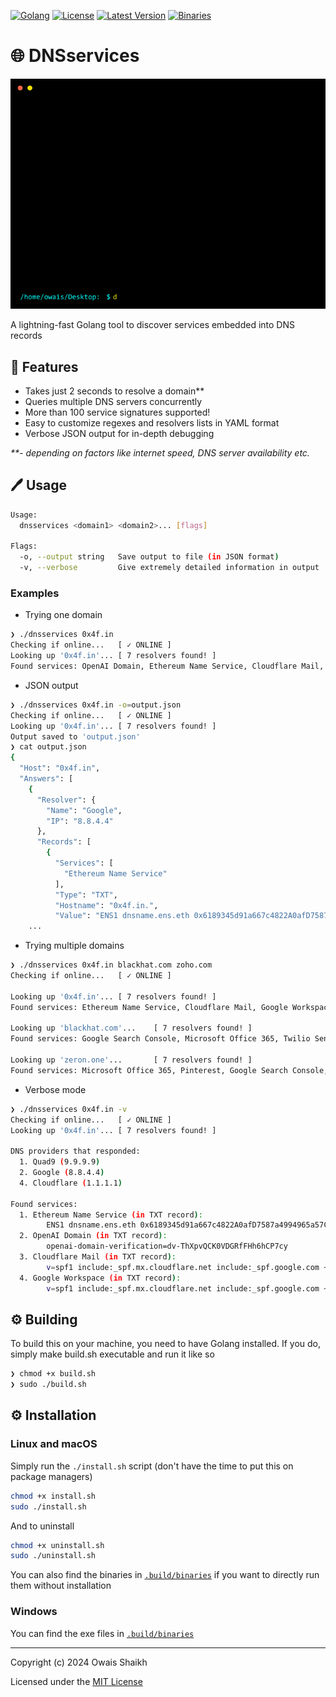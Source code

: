 
[![Golang](https://img.shields.io/badge/Golang-fff.svg?style=flat-square&logo=go)](https://go.dev)
[![License](https://img.shields.io/badge/License-MIT-purple?style=flat-square&logo=libreoffice)](LICENSE)
[![Latest Version](https://img.shields.io/github/v/tag/0x4f53/dnsservices?label=Version&style=flat-square&logo=semver)](https://github.com/0x4f53/subs/releases)
[![Binaries](https://img.shields.io/badge/Binaries-Click%20Here-blue?style=flat-square&logo=dropbox)](.build/binaries/)

# 🌐 DNSservices

![DNSservices GIF](terminal.gif)

A lightning-fast Golang tool to discover services embedded into DNS records

## 🚀 Features
- Takes just 2 seconds to resolve a domain**
- Queries multiple DNS servers concurrently
- More than 100 service signatures supported!
- Easy to customize regexes and resolvers lists in YAML format
- Verbose JSON output for in-depth debugging

_**- depending on factors like internet speed, DNS server availability etc._

## 🖊️ Usage

```bash
Usage:
  dnsservices <domain1> <domain2>... [flags]

Flags:
  -o, --output string   Save output to file (in JSON format)
  -v, --verbose         Give extremely detailed information in output
```
### Examples
- Trying one domain
```bash
❯ ./dnsservices 0x4f.in
Checking if online...   [ ✓ ONLINE ]
Looking up '0x4f.in'... [ 7 resolvers found! ]
Found services: OpenAI Domain, Ethereum Name Service, Cloudflare Mail, Google Workspace
```

- JSON output
```bash
❯ ./dnsservices 0x4f.in -o=output.json
Checking if online...   [ ✓ ONLINE ]
Looking up '0x4f.in'... [ 7 resolvers found! ]
Output saved to 'output.json'
❯ cat output.json
{
  "Host": "0x4f.in",
  "Answers": [
    {
      "Resolver": {
        "Name": "Google",
        "IP": "8.8.4.4"
      },
      "Records": [
        {
          "Services": [
            "Ethereum Name Service"
          ],
          "Type": "TXT",
          "Hostname": "0x4f.in.",
          "Value": "ENS1 dnsname.ens.eth 0x6189345d91a667c4822A0afD7587a4994965a57C",
    ...
```

- Trying multiple domains
```bash
❯ ./dnsservices 0x4f.in blackhat.com zoho.com
Checking if online...   [ ✓ ONLINE ]

Looking up '0x4f.in'... [ 7 resolvers found! ]
Found services: Ethereum Name Service, Cloudflare Mail, Google Workspace, OpenAI Domain

Looking up 'blackhat.com'...    [ 7 resolvers found! ]
Found services: Google Search Console, Microsoft Office 365, Twilio SendGrid, Google Workspace

Looking up 'zeron.one'...       [ 7 resolvers found! ]
Found services: Microsoft Office 365, Pinterest, Google Search Console, MongoDB, Atlassian
```

- Verbose mode
```bash
❯ ./dnsservices 0x4f.in -v
Checking if online...   [ ✓ ONLINE ]
Looking up '0x4f.in'... [ 7 resolvers found! ]

DNS providers that responded:
  1. Quad9 (9.9.9.9)
  2. Google (8.8.4.4)
  4. Cloudflare (1.1.1.1)

Found services: 
  1. Ethereum Name Service (in TXT record):
        ENS1 dnsname.ens.eth 0x6189345d91a667c4822A0afD7587a4994965a57C
  2. OpenAI Domain (in TXT record):
        openai-domain-verification=dv-ThXpvQCK0VDGRfFHh6hCP7cy
  3. Cloudflare Mail (in TXT record):
        v=spf1 include:_spf.mx.cloudflare.net include:_spf.google.com ~all
  4. Google Workspace (in TXT record):
        v=spf1 include:_spf.mx.cloudflare.net include:_spf.google.com ~all
```

## ⚙️ Building

To build this on your machine, you need to have Golang installed.
If you do, simply make build.sh executable and run it like so

```bash
❯ chmod +x build.sh
❯ sudo ./build.sh
```

## ⚙️ Installation
### Linux and macOS

Simply run the `./install.sh` script (don't 
have the time to put this on package managers)

```bash
chmod +x install.sh
sudo ./install.sh
```

And to uninstall

```bash
chmod +x uninstall.sh
sudo ./uninstall.sh
```

You can also find the binaries in [`.build/binaries`](.build/binaries/) if you want to directly run them
without installation

### Windows
You can find the exe files in [`.build/binaries`](.build/binaries/)


---

Copyright (c) 2024  Owais Shaikh

Licensed under the [MIT License](LICENSE)